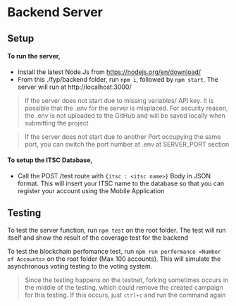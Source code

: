 # Backend Server

## Setup
#### To run the server,
- Install the latest Node.Js from https://nodejs.org/en/download/
- From this ./fyp/backend folder, run
`npm i`, followed by `npm start`. The server will run at http://localhost:3000/
> If the server does not start due to missing variables/ API key. It is possible that the .env for the server is misplaced. For security reason, the .env is not uploaded to the GitHub and will be saved locally when submitting the project

> If the server does not start due to another Port occupying the same port, you can switch the port number at .env at SERVER_PORT section

#### To setup the ITSC Database,
- Call the POST /test route with `{itsc : <itsc name>}` Body in JSON format. This will insert your ITSC name to the database so that you can register your account using the Mobile Application

## Testing
To test the server function, run `npm test` on the root folder. The test will run itself and show the result of the coverage test for the backend

To test the blockchain perfomance test, run `npm run performance <Number of Accounts>` on the root folder (Max 100 accounts). This will simulate the asynchronous voting testing to the voting system.
> Since the testing happens on the testnet, forking sometimes occurs in the middle of the testing, which could remove the created campaign for this testing. If this occurs, just `ctrl+c` and run the command again

